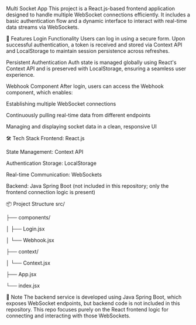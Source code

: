 Multi Socket App
This project is a React.js-based frontend application designed to handle multiple WebSocket connections efficiently. It includes a basic authentication flow and a dynamic interface to interact with real-time data streams via WebSockets.

🚀 Features
Login Functionality
Users can log in using a secure form. Upon successful authentication, a token is received and stored via Context API and LocalStorage to maintain session persistence across refreshes.

Persistent Authentication
Auth state is managed globally using React's Context API and is preserved with LocalStorage, ensuring a seamless user experience.

Webhook Component
After login, users can access the Webhook component, which enables:

Establishing multiple WebSocket connections

Continuously pulling real-time data from different endpoints

Managing and displaying socket data in a clean, responsive UI

🛠️ Tech Stack
Frontend: React.js

State Management: Context API

Authentication Storage: LocalStorage

Real-time Communication: WebSockets

Backend: Java Spring Boot (not included in this repository; only the frontend connection logic is present)

📦 Project Structure
src/

├── components/

│   ├── Login.jsx

│   └── Webhook.jsx

├── context/

│   └── Context.jsx

├── App.jsx

└── index.jsx

📌 Note
The backend service is developed using Java Spring Boot, which exposes WebSocket endpoints, but backend code is not included in this repository. This repo focuses purely on the React frontend logic for connecting and interacting with those WebSockets.
